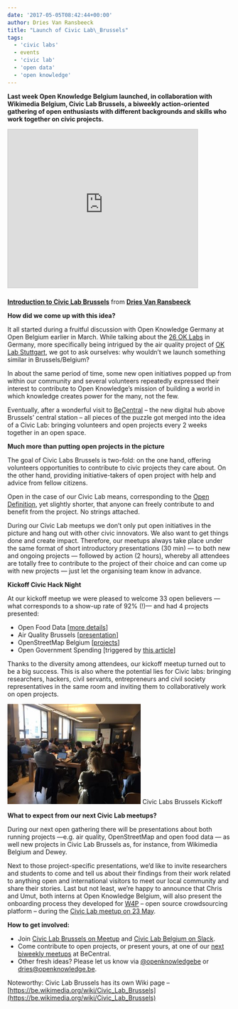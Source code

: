 ```yaml
---
date: '2017-05-05T08:42:44+00:00'
author: Dries Van Ransbeeck
title: "Launch of Civic Lab\_Brussels"
tags:
  - 'civic labs'
  - events
  - 'civic lab'
  - 'open data'
  - 'open knowledge'
---
```


**Last week Open Knowledge Belgium launched, in collaboration with Wikimedia Belgium, Civic Lab Brussels, a biweekly action-oriented gathering of open enthusiasts with different backgrounds and skills who work together on civic projects.**

<iframe allowfullscreen="" frameborder="0" height="356" marginheight="0" marginwidth="0" scrolling="no" src="https://www.slideshare.net/slideshow/embed_code/key/1tZYePo9y213Ho" style="border:1px solid #CCC; border-width:1px; margin-bottom:5px; max-width: 100%;" width="427"> </iframe>

**[Introduction to Civic Lab Brussels](https://www.slideshare.net/DriesVanRansbeeck/introduction-to-civic-lab-brussels 'Introduction to Civic Lab Brussels')** from **[Dries Van Ransbeeck](https://www.slideshare.net/DriesVanRansbeeck)**

**How did we come up with this idea?**

It all started during a fruitful discussion with Open Knowledge Germany at Open Belgium earlier in March. While talking about the [26 OK Labs](https://codefor.de/) in Germany, more specifically being intrigued by the air quality project of [OK Lab Stuttgart](https://www.meetup.com/OK-Lab-Stuttgart-Meet-Up/), we got to ask ourselves: why wouldn’t we launch something similar in Brussels/Belgium?

In about the same period of time, some new open initiatives popped up from within our community and several volunteers repeatedly expressed their interest to contribute to Open Knowledge’s mission of building a world in which knowledge creates power for the many, not the few.

Eventually, after a wonderful visit to [BeCentral](http://www.becentral.org/) – the new digital hub above Brussels’ central station – all pieces of the puzzle got merged into the idea of a Civic Lab: bringing volunteers and open projects every 2 weeks together in an open space.

**Much more than putting open projects in the picture**

The goal of Civic Labs Brussels is two-fold: on the one hand, offering volunteers opportunities to contribute to civic projects they care about. On the other hand, providing initiative-takers of open project with help and advice from fellow citizens.

Open in the case of our Civic Lab means, corresponding to the [Open Definition](http://opendefinition.org/), yet slightly shorter, that anyone can freely contribute to and benefit from the project. No strings attached.

During our Civic Lab meetups we don’t only put open initiatives in the picture and hang out with other civic innovators. We also want to get things done and create impact. Therefore, our meetups always take place under the same format of short introductory presentations (30 min) — to both new and ongoing projects — followed by action (2 hours), whereby all attendees are totally free to contribute to the project of their choice and can come up with new projects — just let the organising team know in advance.

**Kickoff Civic Hack Night**

At our kickoff meetup we were pleased to welcome 33 open believers — what corresponds to a show-up rate of 92% (!)— and had 4 projects presented:

- Open Food Data \[[more details](https://github.com/openthings-cc/FarmFood-Interoperability)\]
- Air Quality Brussels \[[presentation](https://docs.google.com/a/kwintenlambrecht.com/presentation/d/1yOz8MsxetrSQJ1Wfy4LwIQwKyESt6jcVuRe68M7IvIE/edit?usp=sharing)\]
- OpenStreetMap Belgium \[[projects](http://www.osm.be/en/projects/)\]
- Open Government Spending \[triggered by [this article](https://www.nytimes.com/2017/04/17/business/dealbook/steve-ballmer-serves-up-a-fascinating-data-trove.html?mwrsm=LinkedIn)\]

Thanks to the diversity among attendees, our kickoff meetup turned out to be a big success. This is also where the potential lies for Civic labs: bringing researchers, hackers, civil servants, entrepreneurs and civil society representatives in the same room and inviting them to collaboratively work on open projects.

![](Civic_Labs_Brussels_Kickoff_2-300x225.jpg) Civic Labs Brussels Kickoff

**What to expect from our next Civic Lab meetups?**

During our next open gathering there will be presentations about both running projects —e.g. air quality, OpenStreetMap and open food data — as well new projects in Civic Lab Brussels as, for instance, from Wikimedia Belgium and Dewey.

Next to those project-specific presentations, we’d like to invite researchers and students to come and tell us about their findings from their work related to anything open and international visitors to meet our local community and share their stories. Last but not least, we’re happy to announce that Chris and Umut, both interns at Open Knowledge Belgium, will also present the onboarding process they developed for [W4P](http://w4p.be/) – open source crowdsourcing platform – during the [Civic Lab meetup on 23 May](https://www.meetup.com/Civic-Lab-Brussels/events/239487497/).

**How to get involved:**

- Join [Civic Lab Brussels on Meetup](https://www.meetup.com/Civic-Lab-Brussels/) and [Civic Lab Belgium on Slack](http://slack.civiclabs.be).
- Come contribute to open projects, or present yours, at one of our [next biweekly meetups](https://www.meetup.com/Civic-Lab-Brussels/events/239334537/) at BeCentral.
- Other fresh ideas? Please let us know via [@openknowledgebe](https://twitter.com/OpenKnowledgeBE) or dries@openknowledge.be.

Noteworthy: Civic Lab Brussels has its own Wiki page – [https://be.wikimedia.org/wiki/Civic_Lab_Brussels](https://be.wikimedia.org/wiki/Civic_Lab_Brussels)
